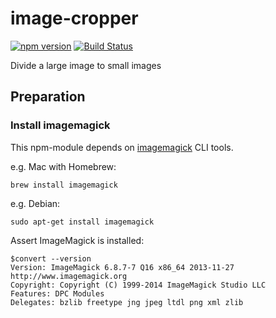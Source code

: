 # image-cropper

[![npm version](https://badge.fury.io/js/image-cropper.svg)](http://badge.fury.io/js/image-cropper)
[![Build Status](https://travis-ci.org/kjirou/image-cropper.svg?branch=master)](https://travis-ci.org/kjirou/image-cropper)

Divide a large image to small images


## Preparation
### Install imagemagick
This npm-module depends on [imagemagick](http://www.imagemagick.org/) CLI tools.

e.g. Mac with Homebrew:
```
brew install imagemagick
```

e.g. Debian:
```
sudo apt-get install imagemagick
```

Assert ImageMagick is installed:
```
$convert --version
Version: ImageMagick 6.8.7-7 Q16 x86_64 2013-11-27 http://www.imagemagick.org
Copyright: Copyright (C) 1999-2014 ImageMagick Studio LLC
Features: DPC Modules
Delegates: bzlib freetype jng jpeg ltdl png xml zlib
```
